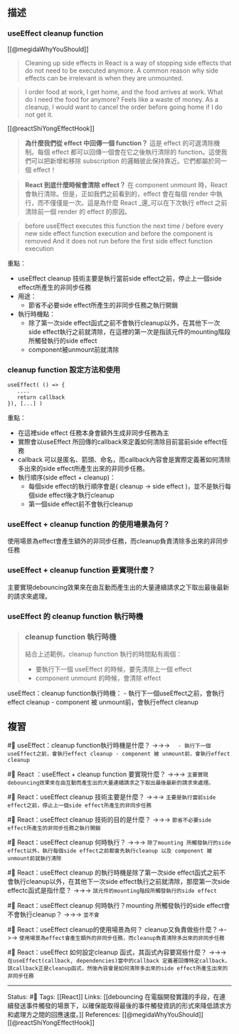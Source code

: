 ## 描述

### useEffect cleanup function

[[@megidaWhyYouShould]]
> Cleaning up side effects in React is a way of stopping side effects that do not need to be executed anymore. A common reason why side effects can be irrelevant is when they are unmounted.

> I order food at work, I get home, and the food arrives at work. What do I need the food for anymore? Feels like a waste of money. As a cleanup, I would want to cancel the order before going home if I do not get it.


[[@reactShiYongEffectHook]]
> **為什麼我們從 effect 中回傳一個 function？** 這是 effect 的可選清除機制。每個 effect 都可以回傳一個會在它之後執行清除的 function。這使我們可以把新增和移除 subscription 的邏輯彼此保持靠近。它們都屬於同一個 effect！

> **React 到底什麼時候會清除 effect？** 在 component unmount 時，React 會執行清除。但是，正如我們之前看到的，effect 會在每個 render 中執行，而不僅僅是一次。這是為什麼 React _還_可以在下次執行 effect 之前清除前一個 render 的 effect 的原因。



> before useEffect executes this function the next time / before every new side effect function execution and before the component is removed And it does not run before the first side effect function execution




重點：
- useEffect cleanup 技術主要是執行當前side effect之前，停止上一個side effect所產生的非同步任務
- 用途：
	- 節省不必要side effect所產生的非同步任務之執行開銷
- 執行時機點：
	- 除了第一次side effect函式之前不會執行cleanup以外，在其他下一次side effect執行之前就清除，在這裡的第一次是指該元件的mounting階段所觸發執行的side effect
	- component被unmount前就清除


### cleanup function 設定方法和使用


```
useEffect( () => {
   ....
   return callback
}), [...] )
```

重點：
- 在這裡side effect 任務本身會額外生成非同步任務為主
- 實際會以useEffect 所回傳的callback來定義如何清除目前當前side effect任務
- callback 可以是匿名、箭頭、命名，而callback內容會是實際定義著如何清除多出來的side effect所產生出來的非同步任務。
- 執行順序(side effect + cleanup)：
	- 每個side effect的執行順序會是( cleanup -> side effect )，並不是執行每個side effect後才執行cleanup
	- 第一個side effect前不會執行cleanup

### useEffect + cleanup function 的使用場景為何？

使用場景為effect會產生額外的非同步任務，而cleanup負責清除多出來的非同步任務

### useEffect + cleanup function 要實現什麼？
主要實現debouncing效果來在由互動而產生出的大量連續請求之下取出最後最新的請求來處理。


### useEffect 的 cleanup function 執行時機


> ### cleanup function 執行時機
> 結合上述範例，cleanup function 執行的時間點有兩個：
> 
> -   要執行下一個 useEffect 的時候，要先清除上一個 effect
> -   component unmount 的時候，會清除 effect

useEffect：cleanup function執行時機：
	- 執行下一個useEffect之前，會執行effect cleanup
	- component 被 unmount前，會執行effect cleanup

## 複習

#🧠 useEffect：cleanup function執行時機是什麼？ ->->-> `	- 執行下一個useEffect之前，會執行effect cleanup - component 被 unmount前，會執行effect cleanup`
<!--SR:!2022-10-01,10,250-->

#🧠 React ：useEffect + cleanup function 要實現什麼？ ->->-> `主要實現debouncing效果來在由互動而產生出的大量連續請求之下取出最後最新的請求來處理。`
<!--SR:!2022-10-27,28,250-->

#🧠 React：useEffect cleanup 技術主要是什麼？ ->->-> `主要是執行當前side effect之前，停止上一個side effect所產生的非同步任務`
<!--SR:!2022-10-17,20,250-->

#🧠 React：useEffect cleanup 技術的目的是什麼？ ->->-> `節省不必要side effect所產生的非同步任務之執行開銷`
<!--SR:!2022-10-27,28,250-->

#🧠 React：useEffect cleanup 何時執行？ ->->-> `除了mounting 所觸發執行的side effect以外，執行每個side effect之前都會先執行cleanup 以及 component 被unmount前就執行清除`
<!--SR:!2022-10-27,28,250-->

#🧠 React：useEffect cleanup  的執行時機是除了第一次side effect函式之前不會執行cleanup以外，在其他下一次side effect執行之前就清除，那麼第一次side effectc函式是指什麼？  ->->-> `該元件的mounting階段所觸發執行的side effect`
<!--SR:!2022-10-27,28,250-->

#🧠 React：useEffect cleanup 何時執行？mounting 所觸發執行的side effect會不會執行cleanup？ ->->-> `並不會`
<!--SR:!2022-09-29,10,250-->

#🧠 React：useEffect cleanup的使用場景為何？ cleanup又負責做些什麼？->->-> `使用場景為effect會產生額外的非同步任務，而cleanup負責清除多出來的非同步任務`
<!--SR:!2022-10-20,23,250-->


#🧠 React：useEffect 如何設定cleanup 函式，其函式內容要寫些什麼？ ->->-> `在useEffect(callback, dependencies)當中的callback 定義著回傳特定callback，該callback正是cleanup函式，然後內容會是如何清除多出來的side effect所產生出來的非同步任務`
<!--SR:!2022-10-26,27,250-->


---
Status: #🌱 
Tags:
[[React]]
Links:
[[debouncing 在電腦開發實踐的手段，在連續發送事件觸發的場景下，以確保能取得最後的事件觸發資訊的形式來降低請求方和處理方之間的回應速度。]]
References:
[[@megidaWhyYouShould]]
[[@reactShiYongEffectHook]]
